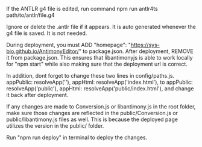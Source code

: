 If the ANTLR g4 file is edited, run command
npm run antlr4ts path/to/antlr/file.g4

Ignore or delete the .antlr file if it appears. It is auto generated whenever the g4 file is saved. It is not needed.

During deployment, you must ADD
"homepage": "https://sys-bio.github.io/AntimonyEditor/"
to package.json. After deployment, REMOVE it from package.json.
This ensures that libantimonyjs is able to work locally for "npm start"
while also making sure that the deployment url is correct.

In addition, dont forget to change these two lines in config/paths.js.
  appPublic: resolveApp(''),
  appHtml: resolveApp('index.html'),
to 
  appPublic: resolveApp('public'),
  appHtml: resolveApp('public/index.html'),
and change it back after deployment.

If any changes are made to Conversion.js or libantimony.js in the root folder, make sure those changes are reflected in the public/Conversion.js or public/libantimony.js files as well. This is because the deployed page utilizes the version in the public/ folder. 

Run "npm run deploy" in terminal to deploy the changes.